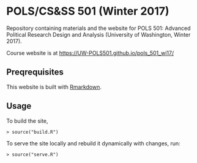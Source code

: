 # POLS/CS&SS 501 (Winter 2017)

Repository containing materials and the website for POLS 501: Advanced Political Research Design and Analysis (University of Washington, Winter 2017).

Course website is at https://UW-POLS501.github.io/pols_501_wi17/

## Preqrequisites

This website is built with [Rmarkdown](http://rmarkdown.rstudio.com/rmarkdown_websites.html#overview).

## Usage

To build the site,
```rconsole
> source("build.R")
```

To serve the site locally and rebuild it dynamically with changes, run:
```rconsole
> source("serve.R")
```
